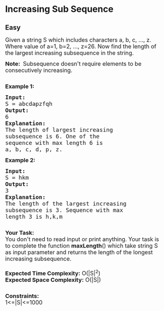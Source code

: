 # Increasing Sub Sequence
## Easy
<div class="problems_problem_content__Xm_eO"><p><span style="font-size:18px">Given a string S which includes characters a, b, c, ..., z. Where value of a=1, b=2, ..., z=26. Now find the length of the&nbsp;largest increasing subsequence in the string.</span></p>

<p><span style="font-size:18px"><strong>Note:&nbsp;</strong> Subsequence doesn't require elements to be consecutively increasing.</span></p>

<p><br>
<span style="font-size:18px"><strong>Example 1:</strong></span></p>

<pre><span style="font-size:18px"><strong>Input:</strong>
S = abcdapzfqh</span><span style="font-size:18px">
<strong>Output:
</strong>6<strong>
Explanation:
</strong>The length of largest increasing
subsequence is 6. One of the
sequence with max length 6 is
a, b, c, d, p, z.</span><span style="font-size:18px">
</span></pre>

<p><strong><span style="font-size:18px">Example 2:</span></strong></p>

<pre><span style="font-size:18px"><strong>Input:</strong>
S = hkm</span><span style="font-size:18px"> 
<strong>Output:
</strong>3<strong>
Explanation:
</strong>The length of the largest increasing
subsequence is 3. Sequence with max
length 3 is h,k,m</span></pre>

<p><br>
<span style="font-size:18px"><strong>Your Task:</strong><br>
You don't need to read input or print anything. Your task is to complete the function <strong>maxLength</strong>()&nbsp;which take&nbsp;string S as input parameter&nbsp;and returns the length of the longest increasing subsequence.<br>
<br>
<strong>Expected Time Complexity:</strong>&nbsp;O(|S|<sup>2</sup>)&nbsp;<br>
<strong>Expected Space Complexity:</strong>&nbsp;O(|S|)</span><br>
&nbsp;</p>

<p><span style="font-size:18px"><strong>Constraints:</strong><br>
1&lt;=|S|&lt;=1000</span><br>
&nbsp;</p>
</div>